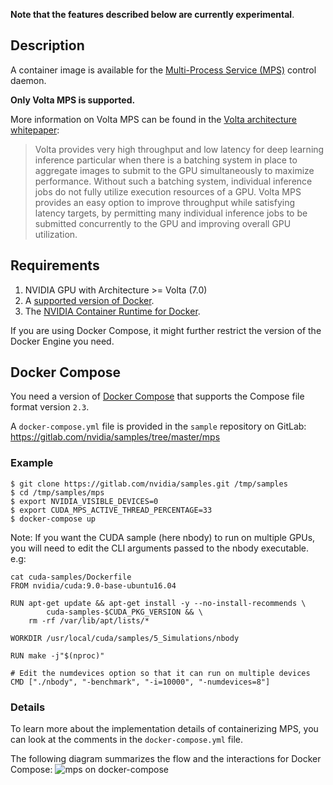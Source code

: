 **Note that the features described below are currently experimental**.

## Description

A container image is available for the [Multi-Process Service (MPS)](https://docs.nvidia.com/deploy/pdf/CUDA_Multi_Process_Service_Overview.pdf) control daemon. 

**Only Volta MPS is supported.**

More information on Volta MPS can be found in the [Volta architecture whitepaper](http://images.nvidia.com/content/volta-architecture/pdf/volta-architecture-whitepaper.pdf):

> Volta provides very high throughput and low latency for deep learning inference particular when 
> there is a batching system in place to aggregate images to submit 
> to the GPU simultaneously to 
> maximize performance. Without such a batching system, individual inference jobs do not fully 
> utilize execution resources of a GPU. Volta MPS provides an easy option to improve throughput 
> while satisfying latency targets, by permitting many individual inference jobs to be submitted 
> concurrently to the GPU and improving overall GPU utilization.

## Requirements

1. NVIDIA GPU with Architecture >= Volta (7.0)
1. A [supported version of Docker](https://github.com/NVIDIA/nvidia-docker/wiki/Frequently-Asked-Questions#which-docker-packages-are-supported).
1. The [NVIDIA Container Runtime for Docker](https://github.com/NVIDIA/nvidia-docker/wiki/Installation-(version-2.0)).

If you are using Docker Compose, it might further restrict the version of the Docker Engine you need.

## Docker Compose
You need a version of [Docker Compose](https://docs.docker.com/compose/) that supports the Compose file format version `2.3`.

A `docker-compose.yml` file is provided in the `sample` repository on GitLab:  
https://gitlab.com/nvidia/samples/tree/master/mps

### Example
```
$ git clone https://gitlab.com/nvidia/samples.git /tmp/samples
$ cd /tmp/samples/mps
$ export NVIDIA_VISIBLE_DEVICES=0
$ export CUDA_MPS_ACTIVE_THREAD_PERCENTAGE=33 
$ docker-compose up
```

Note: If you want the CUDA sample (here nbody) to run on multiple GPUs, you will need to edit the CLI arguments passed to the nbody executable.
e.g:
```
cat cuda-samples/Dockerfile
FROM nvidia/cuda:9.0-base-ubuntu16.04

RUN apt-get update && apt-get install -y --no-install-recommends \
        cuda-samples-$CUDA_PKG_VERSION && \
    rm -rf /var/lib/apt/lists/*

WORKDIR /usr/local/cuda/samples/5_Simulations/nbody

RUN make -j"$(nproc)"

# Edit the numdevices option so that it can run on multiple devices
CMD ["./nbody", "-benchmark", "-i=10000", "-numdevices=8"]
```

### Details
To learn more about the implementation details of containerizing MPS, you can look at the comments in the `docker-compose.yml` file.

The following diagram summarizes the flow and the interactions for Docker Compose:
![mps on docker-compose](https://user-images.githubusercontent.com/3645581/46986109-7ae66900-d0a2-11e8-93ba-c571aae2c9b2.png)

